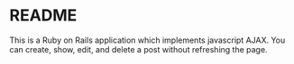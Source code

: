 # README

This is a Ruby on Rails application which implements javascript AJAX. You can create, show, edit, and delete a post without refreshing the page.
